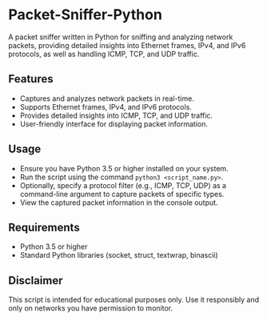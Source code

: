# Packet-Sniffer-Python
A packet sniffer written in Python for sniffing and analyzing network packets, providing detailed insights into Ethernet frames, IPv4, and IPv6 protocols, as well as handling ICMP, TCP, and UDP traffic.

## Features
- Captures and analyzes network packets in real-time.
- Supports Ethernet frames, IPv4, and IPv6 protocols.
- Provides detailed insights into ICMP, TCP, and UDP traffic.
- User-friendly interface for displaying packet information.

## Usage
- Ensure you have Python 3.5 or higher installed on your system.
- Run the script using the command ```python3 <script_name.py>```.
- Optionally, specify a protocol filter (e.g., ICMP, TCP, UDP) as a command-line argument to capture packets of specific types.
- View the captured packet information in the console output.

## Requirements
- Python 3.5 or higher
- Standard Python libraries (socket, struct, textwrap, binascii)

## Disclaimer
This script is intended for educational purposes only. Use it responsibly and only on networks you have permission to monitor.
